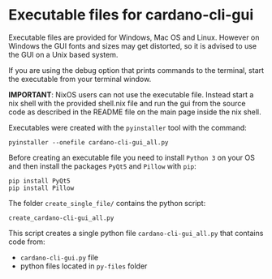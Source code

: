 # Executable files for cardano-cli-gui
Executable files are provided for Windows, Mac OS and Linux. However on
Windows the GUI fonts and sizes may get distorted, so it is advised to use
the GUI on a Unix based system. 

If you are using the debug option that prints commands to the terminal,
start the executable from your terminal window.

**IMPORTANT**: NixOS users can not use the executable file. Instead start
a nix shell with the provided shell.nix file and run the gui from the source 
code as described in the README file on the main page inside the nix shell.

Executables were created with the `pyinstaller` tool with the command:
```console
pyinstaller --onefile cardano-cli-gui_all.py
```

Before creating an executable file you need to install `Python 3` on your
OS and then install the packages `PyQt5` and `Pillow` with `pip`:
```console
pip install PyQt5
pip install Pillow
```

The folder `create_single_file/` contains the python script:
```console
create_cardano-cli-gui_all.py
``` 

This script creates a single python file `cardano-cli-gui_all.py`
that contains code from: 
- `cardano-cli-gui.py` file 
- python files located in `py-files` folder 
